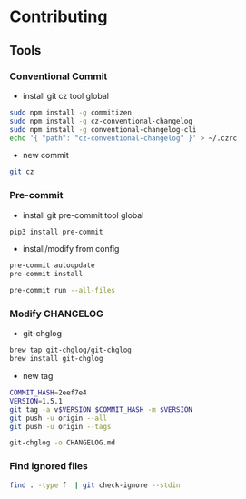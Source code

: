 # Contributing

## Tools

### Conventional Commit

- install git cz tool global

```sh
sudo npm install -g commitizen
sudo npm install -g cz-conventional-changelog
sudo npm install -g conventional-changelog-cli
echo '{ "path": "cz-conventional-changelog" }' > ~/.czrc
```

- new commit

```sh
git cz
```

### Pre-commit

- install git pre-commit tool global

```sh
pip3 install pre-commit
```

- install/modify from config

```sh
pre-commit autoupdate
pre-commit install
```

```sh
pre-commit run --all-files
```

### Modify CHANGELOG

- git-chglog

```sh
brew tap git-chglog/git-chglog
brew install git-chglog
```

- new tag

```sh
COMMIT_HASH=2eef7e4
VERSION=1.5.1
git tag -a v$VERSION $COMMIT_HASH -m $VERSION
git push -u origin --all
git push -u origin --tags
```

```sh
git-chglog -o CHANGELOG.md
```

### Find ignored files

```sh
find . -type f  | git check-ignore --stdin
```
